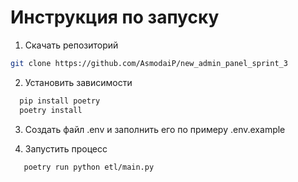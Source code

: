 # Инструкция по запуску
1. Скачать репозиторий
 ```bash
 git clone https://github.com/AsmodaiP/new_admin_panel_sprint_3
 ```

2. Установить зависимости
```bash
  pip install poetry
  poetry install
```
3. Создать файл .env и заполнить его по примеру .env.example

4. Запустить процесс
```bash
   poetry run python etl/main.py
```